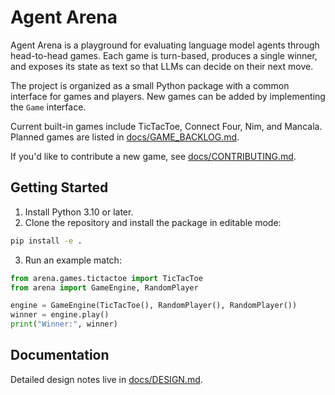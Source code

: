 # Agent Arena

Agent Arena is a playground for evaluating language model agents through head-to-head games. Each game is turn-based, produces a single winner, and exposes its state as text so that LLMs can decide on their next move.

The project is organized as a small Python package with a common interface for games and players. New games can be added by implementing the `Game` interface.

Current built-in games include TicTacToe, Connect Four, Nim, and Mancala.
Planned games are listed in [docs/GAME_BACKLOG.md](docs/GAME_BACKLOG.md).

If you'd like to contribute a new game, see [docs/CONTRIBUTING.md](docs/CONTRIBUTING.md).

## Getting Started

1. Install Python 3.10 or later.
2. Clone the repository and install the package in editable mode:

```bash
pip install -e .
```

3. Run an example match:

```python
from arena.games.tictactoe import TicTacToe
from arena import GameEngine, RandomPlayer

engine = GameEngine(TicTacToe(), RandomPlayer(), RandomPlayer())
winner = engine.play()
print("Winner:", winner)
```

## Documentation

Detailed design notes live in [docs/DESIGN.md](docs/DESIGN.md).
